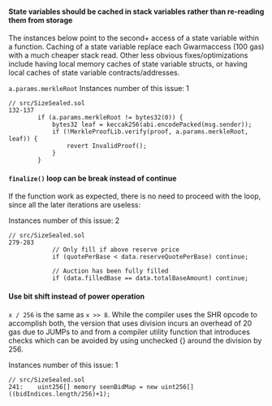 
#### State variables should be cached in stack variables rather than re-reading them from storage

The instances below point to the second+ access of a state variable within a function. Caching of a state variable replace each Gwarmaccess (100 gas) with a much cheaper stack read. Other less obvious fixes/optimizations include having local memory caches of state variable structs, or having local caches of state variable contracts/addresses.

`a.params.merkleRoot`
Instances number of this issue: 1
```solidity
// src/SizeSealed.sol
132-137
        if (a.params.merkleRoot != bytes32(0)) {
            bytes32 leaf = keccak256(abi.encodePacked(msg.sender));
            if (!MerkleProofLib.verify(proof, a.params.merkleRoot, leaf)) {
                revert InvalidProof();
            }
        }
```


#### `finalize()` loop can be break instead of continue

If the function work as expected, there is no need to proceed with the loop, since all the later iterations are useless:

Instances number of this issue: 2
```solidity
// src/SizeSealed.sol
279-283
            // Only fill if above reserve price
            if (quotePerBase < data.reserveQuotePerBase) continue;

            // Auction has been fully filled
            if (data.filledBase == data.totalBaseAmount) continue;
```


#### Use bit shift instead of power operation

`x / 256` is the same as `x >> 8`. While the compiler uses the SHR opcode to accomplish both, the version that uses division incurs an overhead of 20 gas due to JUMPs to and from a compiler utility function that introduces checks which can be avoided by using unchecked {} around the division by 256.

Instances number of this issue: 1
```solidity
// src/SizeSealed.sol
241:    uint256[] memory seenBidMap = new uint256[]((bidIndices.length/256)+1);
```

